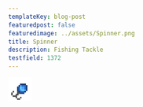 ```yaml
---
templateKey: blog-post
featuredpost: false
featuredimage: ../assets/Spinner.png
title: Spinner
description: Fishing Tackle
testfield: 1372
---
```

![Spinner](../assets/Spinner.png)